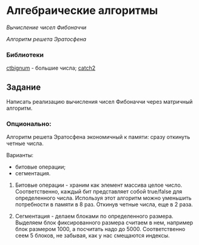 # Алгебраические алгоритмы

_Вычисление чисел Фибоначчи_

_Алгоритм решета Эратосфена_

### Библиотеки

[ctbignum](https://github.com/niekbouman/ctbignum) - большие числа;
[catch2](https://github.com/catchorg/Catch2)

## Задание

Написать реализацию вычисления чисел Фибоначчи через матричный алгоритм.

### Опционально:
Алгоритм решета Эратосфена экономичный к памяти: сразу откинуть четные числа.

Варианты:
* битовые операции;
* сегментация.

1) Битовые операции - храним как элемент массива целое число. Соответственно, каждый бит представляет собой true/false для определенного числа. Используя этот алгоритм можно уменьшить потребности в памяти в 8 раз. Откинув четные числа, еще в 2 раза.

2) Сегментация - делаем блоками по определенного размера. Выделяем блок фиксированного размера считаем в нем, например блок размером 1000, а посчитать надо до 5000. Соответственно сеем 5 блоков, не забывая, как у нас смещаются индексы.
